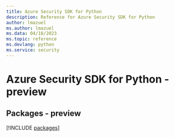 ```yaml
---
title: Azure Security SDK for Python
description: Reference for Azure Security SDK for Python
author: lmazuel
ms.author: lmazuel
ms.data: 04/18/2023
ms.topic: reference
ms.devlang: python
ms.service: security
---
```

# Azure Security SDK for Python - preview
## Packages - preview
[!INCLUDE [packages](security-index.md)]